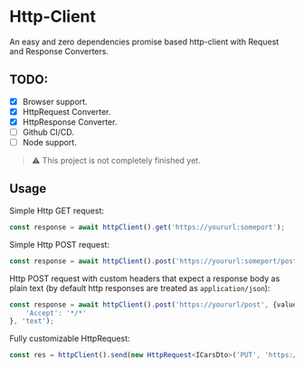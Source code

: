 # Http-Client 
An easy and zero dependencies promise based http-client with Request and Response Converters.

## TODO:
- [x] Browser support.
- [x] HttpRequest Converter.
- [x] HttpResponse Converter.
- [ ] Github CI/CD.
- [ ] Node support.

> :warning: This project is not completely finished yet.

## Usage ##

Simple Http GET request:
```ts
const response = await httpClient().get('https://yoururl:someport');
```

Simple Http POST request:
```ts
const response = await httpClient().post('https://yoururl:someport/post', {value: 1});
```

Http POST request with custom headers that expect a response body as plain text (by default http responses are treated as `application/json`):
```ts
const response = await httpClient().post('https://yoururl/post', {value: 1}, {
    'Accept': '*/*'
}, 'text');
```

Fully customizable HttpRequest:
```ts
const res = httpClient().send(new HttpRequest<ICarsDto>('PUT', 'https://yoururl/updateCars', somebody));
```